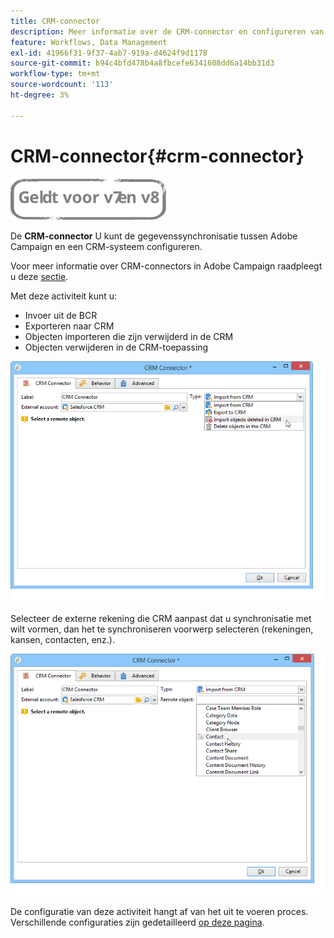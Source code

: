 ```yaml
---
title: CRM-connector
description: Meer informatie over de CRM-connector en configureren van gegevenssynchronisatie
feature: Workflows, Data Management
exl-id: 41966f31-9f37-4ab7-919a-d4624f9d1178
source-git-commit: b94c4bfd478b4a8fbcefe6341608dd6a14bb31d3
workflow-type: tm+mt
source-wordcount: '113'
ht-degree: 3%

---
```


# CRM-connector{#crm-connector}

![](../../assets/common.svg)

De **CRM-connector** U kunt de gegevenssynchronisatie tussen Adobe Campaign en een CRM-systeem configureren.

Voor meer informatie over CRM-connectors in Adobe Campaign raadpleegt u deze [sectie](../../platform/using/crm-connectors.md).

Met deze activiteit kunt u:

* Invoer uit de BCR
* Exporteren naar CRM
* Objecten importeren die zijn verwijderd in de CRM
* Objecten verwijderen in de CRM-toepassing

![](assets/crm_task_select_op.png)

Selecteer de externe rekening die CRM aanpast dat u synchronisatie met wilt vormen, dan het te synchroniseren voorwerp selecteren (rekeningen, kansen, contacten, enz.).

![](assets/crm_task_select_obj.png)

De configuratie van deze activiteit hangt af van het uit te voeren proces. Verschillende configuraties zijn gedetailleerd [op deze pagina](../../platform/using/crm-data-sync.md).
